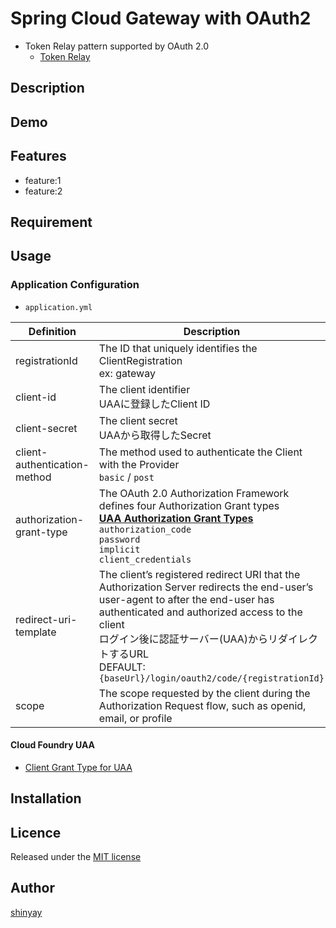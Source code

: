 # Spring Cloud Gateway with OAuth2

- Token Relay pattern supported by OAuth 2.0
  - [Token Relay](https://cloud.spring.io/spring-cloud-static/spring-cloud-security/2.1.3.RELEASE/single/spring-cloud-security.html#_token_relay)

## Description

## Demo

## Features

- feature:1
- feature:2

## Requirement

## Usage
### Application Configuration
- `application.yml`

|Definition|Description|
|----------|-----------|
|registrationId|The ID that uniquely identifies the ClientRegistration<br>ex: gateway|
|client-id|The client identifier<br>UAAに登録したClient ID|
|client-secret|The client secret<br>UAAから取得したSecret|
|client-authentication-method|The method used to authenticate the Client with the Provider<br>`basic` / `post`|
|authorization-grant-type|The OAuth 2.0 Authorization Framework defines four Authorization Grant types<br>**[UAA Authorization Grant Types](https://docs.cloudfoundry.org/uaa/uaa-concepts.html##auth-grant-types)**<br>`authorization_code`<br>`password`<br>`implicit`<br>`client_credentials`|
|redirect-uri-template|The client’s registered redirect URI that the Authorization Server redirects the end-user’s user-agent to after the end-user has authenticated and authorized access to the client<br>ログイン後に認証サーバー(UAA)からリダイレクトするURL<br>DEFAULT: `{baseUrl}/login/oauth2/code/{registrationId}`|
|scope|The scope requested by the client during the Authorization Request flow, such as openid, email, or profile|

#### Cloud Foundry UAA
- [Client Grant Type for UAA](https://docs.cloudfoundry.org/uaa/uaa-concepts.html##select-type)

## Installation

## Licence

Released under the [MIT license](https://gist.githubusercontent.com/shinyay/56e54ee4c0e22db8211e05e70a63247e/raw/34c6fdd50d54aa8e23560c296424aeb61599aa71/LICENSE)

## Author

[shinyay](https://github.com/shinyay)
